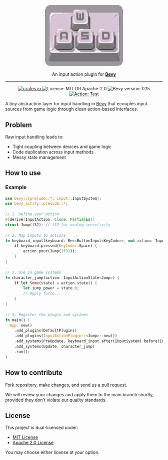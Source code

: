 <p align="center">
  <img src="https://github.com/bevious/bevy_actify/blob/main/logo.png?raw=true" width="250" />
</p>
<p align="center">
  An input action plugin for <a href="https://bevyengine.org/"><strong>Bevy</strong></a><br />
</p>
<hr />
<p align="center">
  <a href="https://crates.io/crates/bevy_actify">
    <img alt="crates.io" src="https://img.shields.io/crates/v/bevy_actify" />
  </a>
  <img alt="License: MIT OR Apache-2.0" src="https://img.shields.io/badge/license-MIT%2FApache--2.0-blue" />
  <img alt="Bevy version: 0.15" src="https://img.shields.io/badge/Bevy-0.15-pink" />
  <a href="https://github.com/bevious/bevy_actify/actions/workflows/cargo.yml">
    <img alt="Action: Test" src="https://github.com/bevious/bevy_actify/actions/workflows/cargo.yml/badge.svg" />
  </a>
</p>

A tiny abstraction layer for input handling in [Bevy](https://bevyengine.org/) that ecouples
input sources from game logic through clean action-based interfaces.

## Problem

Raw input handling leads to:

- Tight coupling between devices and game logic
- Code duplication across input methods
- Messy state management

## How to use

### Example

```rust
use bevy::{prelude::*, input::InputSystem};
use bevy_actify::prelude::*;

// 1. Define your action
#[derive(InputAction, Clone, PartialEq)]
struct Jump(f32); // f32 for analog sensetivity

// 2. Map inputs to actions
fn keyboard_input(keyboard: Res<ButtonInput<KeyCode>>, mut action: InputActionDrain<Jump>) {
    if keyboard.pressed(KeyCode::Space) {
        action.pour(Jump(1f32));
    }
}

// 3. Use in game systems
fn character_jump(action: InputActionState<Jump>) {
    if let Some(state) = action.state() {
        let jump_power = state.0;
        // Apply force...
    }
}

// 4. Register the plugin and systems
fn main() {
  App::new()
    .add_plugins(DefaultPlugins)
    .add_plugins(InputActionPlugin::<Jump>::new())
    .add_systems(PreUpdate, keyboard_input.after(InputSystem).before(InputActionSystem)) // properly order you systems to avoid 1 frame delay!
    .add_systems(Update, character_jump)
    .run();
}
```

## How to contribute

Fork repository, make changes, and send us a pull request.

We will review your changes and apply them to the main
branch shortly, provided they don't violate our quality standards.

## License

This project is dual-licensed under:

- [MIT License](LICENSE-MIT)
- [Apache 2.0 License](LICENSE-APACHE-2.0)

You may choose either license at your option.
